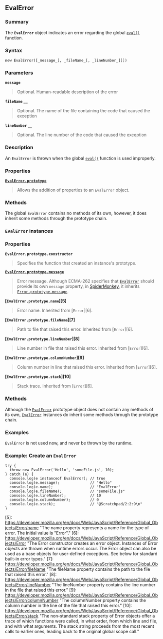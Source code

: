 ## EvalError

### Summary

The **`EvalError`** object indicates an error regarding the global [`eval()`][0] function.

### Syntax

    new EvalError([_message_[, _fileName_[, _lineNumber_]]])

### Parameters

**`message`**

> Optional. Human-readable description of the error

**`fileName` __**

> Optional. The name of the file containing the code that caused the exception

**`lineNumber` __**

> Optional. The line number of the code that caused the exception

### Description

An `EvalError` is thrown when the global [`eval()`][0] function is used improperly.

### Properties

**[`EvalError.prototype`][1]**

> Allows the addition of properties to an `EvalError` object.

### Methods

The global `EvalError` contains no methods of its own, however, it does inherit some methods through the prototype chain.

### `EvalError` instances

### Properties

**`EvalError.prototype.constructor`**

> Specifies the function that created an instance's prototype.

**[`EvalError.prototype.message`][2]**

> Error message. Although ECMA-262 specifies that [`EvalError`][3] should provide its own `message` property, in [SpiderMonkey][4], it inherits [`Error.prototype.message`][2].

**[`EvalError.prototype.name`][5]**

> Error name. Inherited from [`Error`][6].

**[`EvalError.prototype.fileName`][7]**

> Path to file that raised this error. Inherited from [`Error`][6].

**[`EvalError.prototype.lineNumber`][8]**

> Line number in file that raised this error. Inherited from [`Error`][6].

**[`EvalError.prototype.columnNumber`][9]**

> Column number in line that raised this error. Inherited from [`Error`][6].

**[`EvalError.prototype.stack`][10]**

> Stack trace. Inherited from [`Error`][6].

### Methods

Although the [`EvalError`][3] prototype object does not contain any methods of its own, [`EvalError`][3] instances do inherit some methods through the prototype chain.

### Examples

`EvalError` is not used now, and never be thrown by the runtime.

### Example: Create an `EvalError`

    try {
      throw new EvalError('Hello', 'someFile.js', 10);
    } catch (e) {
      console.log(e instanceof EvalError); // true
      console.log(e.message);              // "Hello"
      console.log(e.name);                 // "EvalError"
      console.log(e.fileName);             // "someFile.js"
      console.log(e.lineNumber);           // 10
      console.log(e.columnNumber);         // 0
      console.log(e.stack);                // "@Scratchpad/2:2:9\n"
    }
    



[0]: https://developer.mozilla.org/en/docs/Web/JavaScript/Reference/Global_objects/eval() "The documentation about this has not yet been written; please consider contributing!"
[1]: https://developer.mozilla.org/en/docs/Web/JavaScript/Reference/Global_Objects/EvalError/prototype "The EvalError.prototype property represents the prototype of the EvalError constructor."
[2]: https://developer.mozilla.org/en/docs/Web/JavaScript/Reference/Global_Objects/Error/message "The message property is a human-readable description of the error."
[3]: https://developer.mozilla.org/en/docs/Web/JavaScript/Reference/Global_Objects/EvalError "The EvalError object indicates an error regarding the global eval() function."
[4]: https://developer.mozilla.org/en/docs/Mozilla/Projects/SpiderMonkey
[5]: https://developer.mozilla.org/en/docs/Web/JavaScript/Reference/Global_Objects/Error/name "The name property represents a name for the type of error. The initial value is "Error"."
[6]: https://developer.mozilla.org/en/docs/Web/JavaScript/Reference/Global_Objects/Error "The Error constructor creates an error object. Instances of Error objects are thrown when runtime errors occur. The Error object can also be used as a base objects for user-defined exceptions. See below for standard built-in error types."
[7]: https://developer.mozilla.org/en/docs/Web/JavaScript/Reference/Global_Objects/Error/fileName "The fileName property contains the path to the file that raised this error."
[8]: https://developer.mozilla.org/en/docs/Web/JavaScript/Reference/Global_Objects/Error/lineNumber "The lineNumber property contains the line number in the file that raised this error."
[9]: https://developer.mozilla.org/en/docs/Web/JavaScript/Reference/Global_Objects/Error/columnNumber "The columnNumber property contains the column number in the line of the file that raised this error."
[10]: https://developer.mozilla.org/en/docs/Web/JavaScript/Reference/Global_Objects/Error/stack "The non-standard stack property of Error objects offer a trace of which functions were called, in what order, from which line and file, and with what arguments. The stack string proceeds from the most recent calls to earlier ones, leading back to the original global scope call."